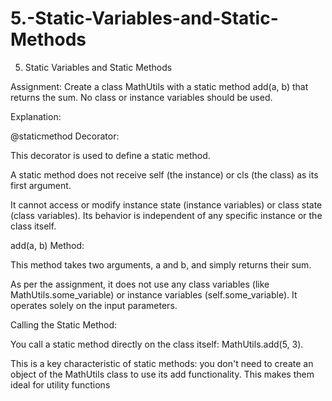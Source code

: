 # 5.-Static-Variables-and-Static-Methods
5. Static Variables and Static Methods


Assignment:
Create a class MathUtils with a static method add(a, b) that returns the sum. No class or instance variables should be used.

Explanation:

@staticmethod Decorator:

This decorator is used to define a static method.

A static method does not receive self (the instance) or cls (the class) as its first argument.

It cannot access or modify instance state (instance variables) or class state (class variables). Its behavior is independent of any specific instance or the class itself.

add(a, b) Method:

This method takes two arguments, a and b, and simply returns their sum.

As per the assignment, it does not use any class variables (like MathUtils.some_variable) or instance variables (self.some_variable). It operates solely on the input parameters.

Calling the Static Method:

You call a static method directly on the class itself: MathUtils.add(5, 3).

This is a key characteristic of static methods: you don't need to create an object of the MathUtils class to use its add functionality. This makes them ideal for utility functions 
